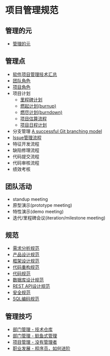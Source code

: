 # 项目管理规范

## 管理的元
- [管理的元](processes/management-meta.md)

## 管理点
- [软件项目管理技术汇总](processes/management-technique-summary.md)
- [团队角色](processes/team-roles.md)
- [项目角色](processes/project-roles.md)
- 项目计划
  - [里程碑计划](processes/milestone-plan-process.md)
  - [燃起计划(burnup)](processes/burnup-process.md)
  - [燃尽计划(burndown)](processes/burndown-process.md)
  - [项目估算流程](processes/estimation-process.md)
  - [项目日程计划](processes/estimation-process.md)
- 分支管理
  [A successful Git branching model](https://nvie.com/posts/a-successful-git-branching-model/?spm=a2c4e.10696291.0.0.12aa19a4TyAf5I)
- [Issue管理流程](processes/issue-management-process.md)
- 特征开发流程
- 缺陷修理流程
- 代码提交流程
- 代码审核流程
- 绩效考核

## 团队活动
- standup meeting
- 原型演示(prototype meeting)
- 特性演示(demo meeting)
- 迭代/里程碑会议(iteration/milestone meeting)

## 规范
- [需求分析规范](guidelines/requirement-analysis-guidelines.md)
- [产品设计规范](guidelines/product-design-guidelines.md)
- [框架设计规范](guidelines/architecture-guidelines.md)
- [代码重构规范](guidelines/refactory-guidelines.md)
- [代码规范](guidelines/coding-guidelines.md)
- [数据库设计规范](guidelines/database-design-guidelines.md)
- [REST API设计规范](guidelines/rest_guidelines.md)
- [安全规范](guidelines/security_guidelines.md)
- [SQL编码规范](guidelines/sql_guidelines.md)

## 管理技巧
- [部门管理 - 技术仓库](tips/technique-repository.md)
- [部门管理 - 鲶鱼式管理](tips/catfish-management.md)
- [项目管理 - 没有管理者](tips/no-manager.md)
- [职业发展 - 程序员，如何进阶](tips/developer-advance.md)
